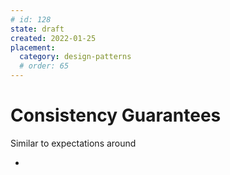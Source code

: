 ```yaml
---
# id: 128
state: draft
created: 2022-01-25
placement:
  category: design-patterns
  # order: 65
---
```


# Consistency Guarantees

Similar to expectations around


-

